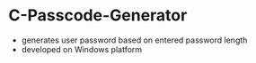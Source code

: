 # C-Passcode-Generator

- generates user password based on entered password length
- developed on Windows platform

  
